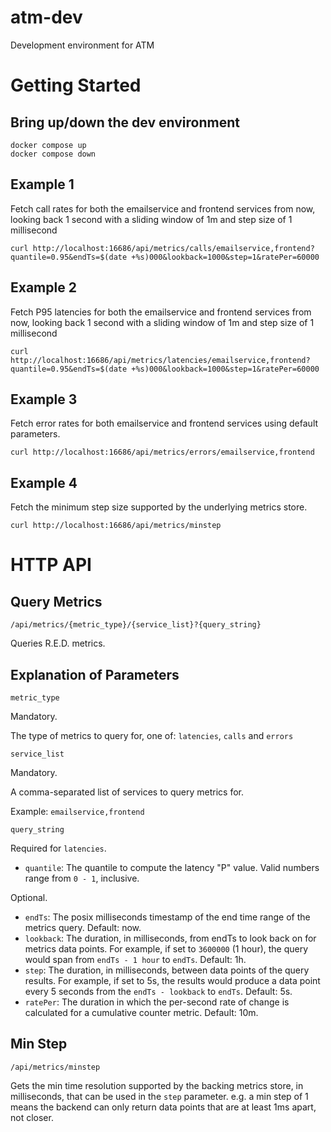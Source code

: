 # atm-dev
Development environment for ATM

# Getting Started

## Bring up/down the dev environment
```
docker compose up
docker compose down
```

## Example 1
Fetch call rates for both the emailservice and frontend services from now,
looking back 1 second with a sliding window of 1m and step size of 1 millisecond

```
curl http://localhost:16686/api/metrics/calls/emailservice,frontend?quantile=0.95&endTs=$(date +%s)000&lookback=1000&step=1&ratePer=60000
```


## Example 2
Fetch P95 latencies for both the emailservice and frontend services from now,
looking back 1 second with a sliding window of 1m and step size of 1 millisecond

```
curl http://localhost:16686/api/metrics/latencies/emailservice,frontend?quantile=0.95&endTs=$(date +%s)000&lookback=1000&step=1&ratePer=60000
```

## Example 3
Fetch error rates for both emailservice and frontend services using default parameters.
```
curl http://localhost:16686/api/metrics/errors/emailservice,frontend
```

## Example 4
Fetch the minimum step size supported by the underlying metrics store.
```
curl http://localhost:16686/api/metrics/minstep
```

# HTTP API

## Query Metrics

`/api/metrics/{metric_type}/{service_list}?{query_string}`

Queries R.E.D. metrics.

## Explanation of Parameters

`metric_type`

Mandatory.

The type of metrics to query for, one of: `latencies`, `calls` and `errors`

`service_list`

Mandatory.

A comma-separated list of services to query metrics for.

Example: `emailservice,frontend`

`query_string`

Required for `latencies`.

- `quantile`: The quantile to compute the latency "P" value. Valid numbers range from `0 - 1`, inclusive.

Optional.

- `endTs`: The posix milliseconds timestamp of the end time range of the metrics query. Default: now.
- `lookback`: The duration, in milliseconds, from endTs to look back on for metrics data points.
  For example, if set to `3600000` (1 hour), the query would span from `endTs - 1 hour` to `endTs`. Default: 1h.
- `step`: The duration, in milliseconds, between data points of the query results.
  For example, if set to 5s, the results would produce a data point every 5 seconds from the `endTs - lookback` to `endTs`. Default: 5s.
- `ratePer`: The duration in which the per-second rate of change is calculated for a cumulative counter metric. Default: 10m.

## Min Step

`/api/metrics/minstep`

Gets the min time resolution supported by the backing metrics store, in milliseconds, that can be used in the `step` parameter.
e.g. a min step of 1 means the backend can only return data points that are at least 1ms apart, not closer.
